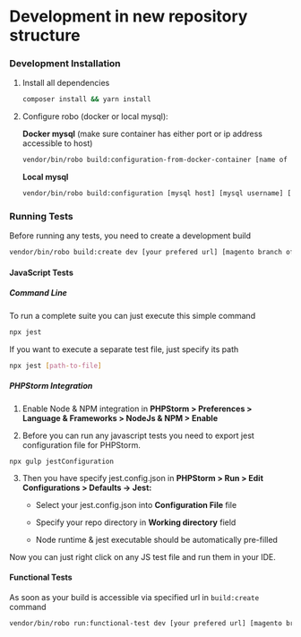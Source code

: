 # Development in new repository structure

### Development Installation

1. Install all dependencies
    ```bash
    composer install && yarn install
    ```
        
2. Configure robo (docker or local mysql):

    **Docker mysql** (make sure container has either port or ip address accessible to host)
    ```bash
    vendor/bin/robo build:configuration-from-docker-container [name of mysql container]
    ```
    
    **Local mysql**
    ```bash
    vendor/bin/robo build:configuration [mysql host] [mysql username] [mysql password]
    ```
    
    
### Running Tests

Before running any tests, you need to create a development build

```bash
vendor/bin/robo build:create dev [your prefered url] [magento branch of current story]
```

#### JavaScript Tests

##### Command Line
To run a complete suite you can just execute this simple command

```bash
npx jest
```

If you want to execute a separate test file, just specify its path

```bash
npx jest [path-to-file]
```

##### PHPStorm Integration

1. Enable Node & NPM integration in **PHPStorm > Preferences > Language & Frameworks > NodeJs & NPM > Enable**

2. Before you can run any javascript tests you need to export jest configuration file for PHPStorm.
```
npx gulp jestConfiguration
```

3. Then you have specify jest.config.json in **PHPStorm > Run > Edit Configurations > Defaults -> Jest:**
    
    - Select your jest.config.json into **Configuration File** file
    
    - Specify your repo directory in **Working directory** field
         
    - Node runtime & jest executable should be automatically pre-filled

Now you can just right click on any JS test file and run them in your IDE.

#### Functional Tests

As soon as your build is accessible via specified url in `build:create` command

```bash
vendor/bin/robo run:functional-test dev [your prefered url] [magento branch of current story]
```
